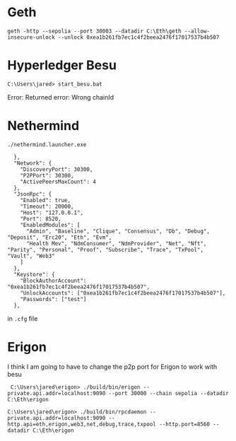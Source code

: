 # Geth
```
geth -http --sepolia --port 30003 --datadir C:\Eth\geth --allow-insecure-unlock --unlock 0xea1b261fb7ec1c4f2beea2476f17017537b4b507
```
# Hyperledger Besu
```
C:\Users\jared> start_besu.bat

```

Error: Returned error: Wrong chainId
# Nethermind 
```
./nethermind.launcher.exe
```
```
  },
  "Network": {
    "DiscoveryPort": 30300,
    "P2PPort": 30300,
    "ActivePeersMaxCount": 4
  },
  "JsonRpc": {
    "Enabled": true,
    "Timeout": 20000, 
    "Host": "127.0.0.1",
    "Port": 8520,
    "EnabledModules": [
      "Admin", "Baseline", "Clique", "Consensus", "Db", "Debug", "Deposit", "Erc20", "Eth", "Evm", 
      "Health Mev", "NdmConsumer", "NdmProvider", "Net", "Nft", "Parity", "Personal", "Proof", "Subscribe", "Trace", "TxPool", "Vault", "Web3"
    ]      
  },
  "Keystore": {
    "BlockAuthorAccount": "0xea1b261fb7ec1c4f2beea2476f17017537b4b507",
    "UnlockAccounts": ["0xea1b261fb7ec1c4f2beea2476f17017537b4b507"],
    "Passwords": ["test"] 
  },
```
in `.cfg` file

# Erigon 

I think I am going to have to change the p2p port for Erigon to work with besu
```
 C:\Users\jared\erigon> ./build/bin/erigon --private.api.addr=localhost:9090 --port 30000 --chain sepolia --datadir C:\Eth\erigon

C:\Users\jared\erigon> ./build/bin/rpcdaemon --private.api.addr=localhost:9090 --http.api=eth,erigon,web3,net,debug,trace,txpool --http.port=8560 --datadir C:\Eth\erigon
